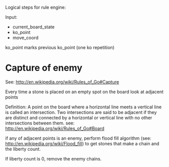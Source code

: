 Logical steps for rule engine:

Input: 

* current_board_state
* ko_point 
* move_coord

ko_point marks previous ko_point (one ko repetition)


Capture of enemy
=============

See: http://en.wikipedia.org/wiki/Rules_of_Go#Capture

Every time a stone is placed on an empty spot on the board look at adjacent points

Definition: A point on the board where a horizontal line meets a vertical line is called an intersection. Two intersections are said to be adjacent if they are distinct and connected by a horizontal or vertical line with no other intersections between them.
see: http://en.wikipedia.org/wiki/Rules_of_Go#Board

if any of adjacent points is an enemy, perform flood fill algorithm (see: http://en.wikipedia.org/wiki/Flood_fill) to get stones that make a chain and the liberty count.

If liberty count is 0, remove the enemy chains.